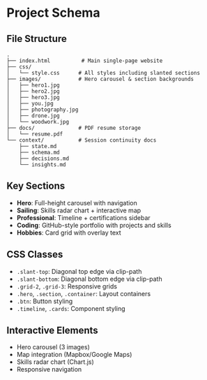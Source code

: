 # Project Schema

## File Structure
```
.
├── index.html          # Main single-page website
├── css/
│   └── style.css      # All styles including slanted sections
├── images/            # Hero carousel & section backgrounds
│   ├── hero1.jpg
│   ├── hero2.jpg
│   ├── hero3.jpg
│   ├── you.jpg
│   ├── photography.jpg
│   ├── drone.jpg
│   └── woodwork.jpg
├── docs/              # PDF resume storage
│   └── resume.pdf
└── context/           # Session continuity docs
    ├── state.md
    ├── schema.md
    ├── decisions.md
    └── insights.md
```

## Key Sections
- **Hero**: Full-height carousel with navigation
- **Sailing**: Skills radar chart + interactive map
- **Professional**: Timeline + certifications sidebar
- **Coding**: GitHub-style portfolio with projects and skills
- **Hobbies**: Card grid with overlay text

## CSS Classes
- `.slant-top`: Diagonal top edge via clip-path
- `.slant-bottom`: Diagonal bottom edge via clip-path  
- `.grid-2`, `.grid-3`: Responsive grids
- `.hero`, `.section`, `.container`: Layout containers
- `.btn`: Button styling
- `.timeline`, `.cards`: Component styling

## Interactive Elements
- Hero carousel (3 images)
- Map integration (Mapbox/Google Maps)
- Skills radar chart (Chart.js)
- Responsive navigation 